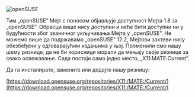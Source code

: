 <!-- 
.. link: 
.. description: 
.. tags: openSUSE
.. date: 2014/05/10 10:03:06
.. title: Мејт у „openSUSE“-у
.. slug: 2014-05-10-mate-in-opensuse
.. author: Benjamin Denisart
-->

![openSUSE](/assets/img/blog/mate-opensuse-black-150x150.png)

Тим „openSUSE“ Мејт с поносом објављује доступност Мејта 1.8
за „openSUSE“. Обрасци више нису доступни и неће бити доступни
ни у будућности због званичног укључивања Мејта у „openSUSE“.
Не можемо више да подржавамо „openSUSE“ 12.2, Мејтови захтеви
нису обезбеђени у одговарајућим издањима у њој.
Променили смо нашу шему ризнице, да не би корисници морали
да мењају своје ризнице за свако освежавање. Сада постоји
само једно место, „X11:MATE:Current“.

Да га инсталирате, замените или додајте нашу ризницу:

[https://download.opensuse.org/repositories/X11:/MATE:/Current/](https://download.opensuse.org/repositories/X11:/MATE:/Current/)
